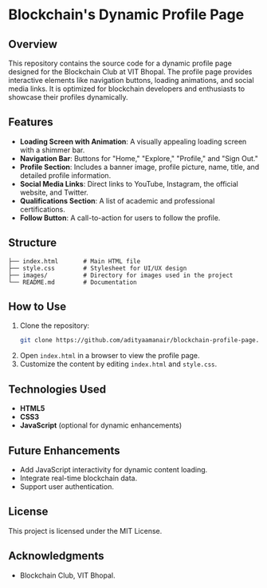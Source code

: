# Blockchain's Dynamic Profile Page

## Overview
This repository contains the source code for a dynamic profile page designed for the Blockchain Club at VIT Bhopal. The profile page provides interactive elements like navigation buttons, loading animations, and social media links. It is optimized for blockchain developers and enthusiasts to showcase their profiles dynamically.

## Features
- **Loading Screen with Animation**: A visually appealing loading screen with a shimmer bar.
- **Navigation Bar**: Buttons for "Home," "Explore," "Profile," and "Sign Out."
- **Profile Section**: Includes a banner image, profile picture, name, title, and detailed profile information.
- **Social Media Links**: Direct links to YouTube, Instagram, the official website, and Twitter.
- **Qualifications Section**: A list of academic and professional certifications.
- **Follow Button**: A call-to-action for users to follow the profile.

## Structure
```
├── index.html       # Main HTML file
├── style.css        # Stylesheet for UI/UX design
├── images/          # Directory for images used in the project
└── README.md        # Documentation
```

## How to Use
1. Clone the repository:
   ```bash
   git clone https://github.com/adityaamanair/blockchain-profile-page.git
   ```
2. Open `index.html` in a browser to view the profile page.
3. Customize the content by editing `index.html` and `style.css`.

## Technologies Used
- **HTML5**
- **CSS3**
- **JavaScript** (optional for dynamic enhancements)

## Future Enhancements
- Add JavaScript interactivity for dynamic content loading.
- Integrate real-time blockchain data.
- Support user authentication.

## License
This project is licensed under the MIT License.

## Acknowledgments
- Blockchain Club, VIT Bhopal.

